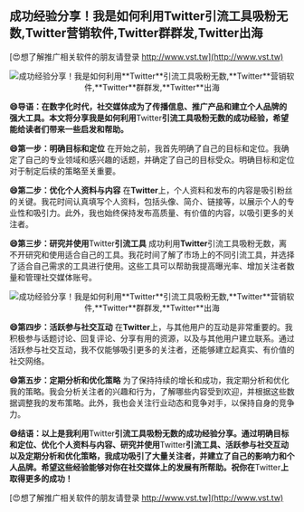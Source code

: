 ## **成功经验分享！我是如何利用**Twitter**引流工具吸粉无数,**Twitter**营销软件,**Twitter**群群发,**Twitter**出海**

[😍想了解推广相关软件的朋友请登录 http://www.vst.tw](http://www.vst.tw)

 <center><img src="https://vst.tw/MP4/tuiguang/png/2.png" alt="成功经验分享！我是如何利用**Twitter**引流工具吸粉无数,**Twitter**营销软件,**Twitter**群群发,**Twitter**出海"></center>

**😄导语：在数字化时代，社交媒体成为了传播信息、推广产品和建立个人品牌的强大工具。本文将分享我是如何利用**Twitter**引流工具吸粉无数的成功经验，希望能给读者们带来一些启发和帮助。**

**😄第一步：明确目标和定位**
在开始之前，我首先明确了自己的目标和定位。我确定了自己的专业领域和感兴趣的话题，并确定了自己的目标受众。明确目标和定位对于制定后续的策略至关重要。

**😄第二步：优化个人资料与内容**
在**Twitter**上，个人资料和发布的内容是吸引粉丝的关键。我花时间认真填写个人资料，包括头像、简介、链接等，以展示个人的专业性和吸引力。此外，我也始终保持发布高质量、有价值的内容，以吸引更多的关注者。

**😄第三步：研究并使用**Twitter**引流工具**
成功利用**Twitter**引流工具吸粉无数，离不开研究和使用适合自己的工具。我花时间了解了市场上的不同引流工具，并选择了适合自己需求的工具进行使用。这些工具可以帮助我提高曝光率、增加关注者数量和管理社交媒体账号。

 <center><img src="https://vst.tw/MP4/tuiguang/png/4.png" alt="成功经验分享！我是如何利用**Twitter**引流工具吸粉无数,**Twitter**营销软件,**Twitter**群群发,**Twitter**出海"></center>

**😄第四步：活跃参与社交互动**
在**Twitter**上，与其他用户的互动是非常重要的。我积极参与话题讨论、回复评论、分享有用的资源，以及与其他用户建立联系。通过活跃参与社交互动，我不仅能够吸引更多的关注者，还能够建立起真实、有价值的社交网络。

**😄第五步：定期分析和优化策略**
为了保持持续的增长和成功，我定期分析和优化我的策略。我会分析关注者的兴趣和行为，了解哪些内容受到欢迎，并根据这些数据调整我的发布策略。此外，我也会关注行业动态和竞争对手，以保持自身的竞争力。

**😄结语：以上是我利用**Twitter**引流工具吸粉无数的成功经验分享。通过明确目标和定位、优化个人资料与内容、研究并使用**Twitter**引流工具、活跃参与社交互动以及定期分析和优化策略，我成功吸引了大量关注者，并建立了自己的影响力和个人品牌。希望这些经验能够对你在社交媒体上的发展有所帮助。祝你在**Twitter**上取得更多的成功！**

[😍想了解推广相关软件的朋友请登录 http://www.vst.tw](http://www.vst.tw)



